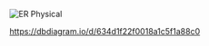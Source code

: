 
![ER Physical](https://user-images.githubusercontent.com/73137432/235442130-2c584ef5-1386-4416-8a86-831fdb47d2e5.png)

https://dbdiagram.io/d/634d1f22f0018a1c5f1a88c0
